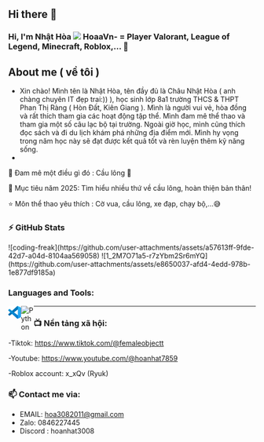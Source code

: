 
## Hi there 👋

<!--
**HoaaVn/HoaaVn** is a ✨ _special_ ✨ repository because its `README.md` (this file) appears on your GitHub profile.

Here are some ideas to get you started:

- 🔭 I’m currently working on ...
- 🌱 I’m currently learning ...
- 👯 I’m looking to collaborate on ...
- 🤔 I’m looking for help with ...
- 💬 Ask me about ...
- 📫 How to reach me: ...
- 😄 Pronouns: ...
- ⚡ Fun fact: ...
-->
### Hi, I'm Nhật Hòa <img src="https://media.giphy.com/media/hvRJCLFzcasrR4ia7z/giphy.gif" width="25px"> HoaaVn- = Player Valorant, League of Legend, Minecraft, Roblox,... 🌻  
## About me ( về tôi )

- Xin chào! Mình tên là Nhật Hòa, tên đầy đủ là Châu Nhật Hòa ( anh chàng chuyên IT đẹp trai:)) ), học sinh lớp 8a1 trường THCS & THPT Phan Thị Ràng ( Hòn Đất, Kiên Giang ). Mình là người vui vẻ, hòa đồng và rất thích tham gia các hoạt động tập thể. Mình đam mê thể thao và tham gia một số câu lạc bộ tại trường. Ngoài giờ học, mình cũng thích đọc sách và đi du lịch khám phá những địa điểm mới. Mình hy vọng trong năm học này sẽ đạt được kết quả tốt và rèn luyện thêm kỹ năng sống.
- 
🔭 Đam mê một điều gì đó : Cầu lông 🏸

💪 Mục tiêu năm 2025: Tìm hiểu nhiều thứ về cầu lông, hoàn thiện bản thân!

⭐ Môn thể thao yêu thích : Cờ vua, cầu lông, xe đạp, chạy bộ,...😅

### :zap: GitHub Stats
<td width="48%">
![coding-freak](https://github.com/user-attachments/assets/a57613ff-9fde-42d7-a04d-8104aa569058)
![1_2M7O71a5-r7zYbm2Sr6mYQ](https://github.com/user-attachments/assets/e8650037-afd4-4edd-978b-1e877df9185a)



### Languages and Tools:
<img align="left" alt="Visual Studio Code" width="26px" src="https://raw.githubusercontent.com/github/explore/80688e429a7d4ef2fca1e82350fe8e3517d3494d/topics/visual-studio-code/visual-studio-code.png" />
<img align="left" alt="Python" width="26px" src="https://upload.wikimedia.org/wikipedia/commons/thumb/0/0a/Python.svg/1200px-Python.svg.png" /> 

---

### 📺 Nền tảng xã hội: 

-Tiktok: https://www.tiktok.com/@femaleobjectt

-Youtube: https://www.youtube.com/@hoanhat7859

-Roblox account: x_xQv (Ryuk)

### 📫 Contact me via:
- EMAIL: hoa3082011@gmail.com
- Zalo: 0846227445
- Discord : hoanhat3008

